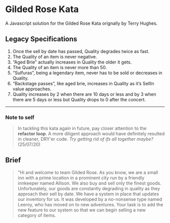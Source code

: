 # Gilded Rose Kata

A Javascript solution for the Gilded Rose Kata orignally by Terry Hughes.  

## Legacy Specifications

1. Once the sell by date has passed, Quality degrades twice as fast.  
2. The Quality of an item is never negative.
3. “Aged Brie” actually increases in Quality the older it gets.
4. The Quality of an item is never more than 50.
5. “Sulfuras”, being a legendary item, never has to be sold or decreases in Quality.
6. “Backstage passes”, like aged brie, increases in Quality as it’s SellIn value approaches.
7. Quality increases by 2 when there are 10 days or less and by 3 when there are 5 days or less but Quality drops to 0 after the concert.

---

### Note to self

>In tackling this kata again in future, pay closer attention to the **refactor loop**. A more diligent approach would have definitely resulted in cleaner, DRY'er code. _Try getting rid of ifs all together maybe?_ (25/07/20)

## Brief

> "Hi and welcome to team Gilded Rose. As you know, we are a small inn with a prime location in a prominent city run by a friendly innkeeper named Allison. We also buy and sell only the finest goods. Unfortunately, our goods are constantly degrading in quality as they approach their sell by date. We have a system in place that updates our inventory for us. It was developed by a no-nonsense type named Leeroy, who has moved on to new adventures. Your task is to add the new feature to our system so that we can begin selling a new category of items.

